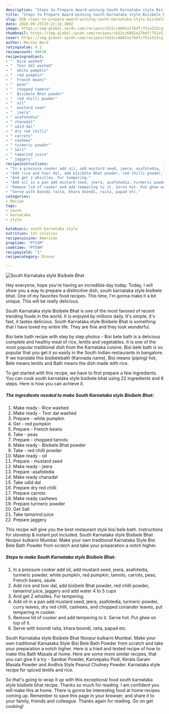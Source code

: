 ```yaml
---
description: "Steps to Prepare Award-winning South Karnataka style Bisibele Bhat"
title: "Steps to Prepare Award-winning South Karnataka style Bisibele Bhat"
slug: 928-steps-to-prepare-award-winning-south-karnataka-style-bisibele-bhat
date: 2020-09-25T23:22:33.309Z
image: https://img-global.cpcdn.com/recipes/cb22cc6882a17bdf/751x532cq70/south-karnataka-style-bisibele-bhat-recipe-main-photo.jpg
thumbnail: https://img-global.cpcdn.com/recipes/cb22cc6882a17bdf/751x532cq70/south-karnataka-style-bisibele-bhat-recipe-main-photo.jpg
cover: https://img-global.cpcdn.com/recipes/cb22cc6882a17bdf/751x532cq70/south-karnataka-style-bisibele-bhat-recipe-main-photo.jpg
author: Marion Ward
ratingvalue: 4.1
reviewcount: 40630
recipeingredient:
- "  Rice washed"
- "  Toor dal washed"
- "  white pumpkin"
- "  red pumpkin"
- "  French beans"
- "  peas"
- "  chopped tamoto"
- "  Bisibele Bhat powder"
- "  red chilli powder"
- "  oil"
- "  mustard seed"
- "  jeera"
- " asafotedia"
- " chanadal"
- " udid dal"
- " dry red chilli"
- " carrots"
- " cashews"
- " turmeric powder"
- " Salt"
- " tamarind juice"
- " jaggery"
recipeinstructions:
- "In a pressure cooker add oil, add mustard seed, jeera, asafotedia, turmeric powder, white pumpkin, red pumpkin, tamoto, carrots, peas, French beans, saute."
- "Add rice and toor dal, add bisibele Bhat powder, red chilli powder, tamarind juice, jaggery and add water 4 to 5 cups"
- "And get 2 whistles. For tempering."
- "Add oil in a pan add mustard seed, jeera, asafotedia, turmeric powder, curry leaves, dry red chilli, cashews, and chopped coriander leaves, put tempering in cooker."
- "Remove lid of cooker and add tempering to it. Serve hot. Put ghee on top of it."
- "Serve with boondi raita, khara boondi, raita, papad etc."
categories:
- Recipe
tags:
- south
- karnataka
- style

katakunci: south karnataka style 
nutrition: 137 calories
recipecuisine: American
preptime: "PT32M"
cooktime: "PT50M"
recipeyield: "1"
recipecategory: Dinner

---
```



![South Karnataka style Bisibele Bhat](https://img-global.cpcdn.com/recipes/cb22cc6882a17bdf/751x532cq70/south-karnataka-style-bisibele-bhat-recipe-main-photo.jpg)

Hey everyone, hope you're having an incredible day today. Today, I will show you a way to prepare a distinctive dish, south karnataka style bisibele bhat. One of my favorites food recipes. This time, I'm gonna make it a bit unique. This will be really delicious.

South Karnataka style Bisibele Bhat is one of the most favored of recent trending foods in the world. It is enjoyed by millions daily. It's simple, it's fast, it tastes delicious. South Karnataka style Bisibele Bhat is something that I have loved my entire life. They are fine and they look wonderful.

Bisi bele bath recipe with step by step photos - Bisi bele bath is a delicious complete and healthy meal of rice, lentils and vegetables. It is one of the most popular traditional dish from the Karnataka cuisine. Bisi bele bath is so popular that you get it so easily in the South Indian restaurants in bangalore. If we translate this bisibelebath (Kannada name), Bisi means (piping) hot, Bele means lentils and Bath means the dish made with rice.


To get started with this recipe, we have to first prepare a few ingredients. You can cook south karnataka style bisibele bhat using 22 ingredients and 6 steps. Here is how you can achieve it.

<!--inarticleads1-->

##### The ingredients needed to make South Karnataka style Bisibele Bhat:

1. Make ready  - Rice washed
1. Make ready  - Toor dal washed
1. Prepare  - white pumpkin
1. Get  - red pumpkin
1. Prepare  - French beans
1. Take  - peas
1. Prepare  - chopped tamoto
1. Make ready  - Bisibele Bhat powder
1. Take  - red chilli powder
1. Make ready  - oil
1. Prepare  - mustard seed
1. Make ready  - jeera
1. Prepare  -asafotedia
1. Make ready  chanadal
1. Take  udid dal
1. Prepare  dry red chilli
1. Prepare  carrots
1. Make ready  cashews
1. Prepare  turmeric powder
1. Get  Salt
1. Take  tamarind juice
1. Prepare  jaggery


This recipe will give you the best restaurant style bisi bele bath. Instructions for stovetop &amp; instant pot included. South Karnataka style Bisibele Bhat Noopur kulkarni Mumbai. Make your own traditional Karnataka Style Bisi Bele Bath Powder from scratch and take your preparation a notch higher. 

<!--inarticleads2-->

##### Steps to make South Karnataka style Bisibele Bhat:

1. In a pressure cooker add oil, add mustard seed, jeera, asafotedia, turmeric powder, white pumpkin, red pumpkin, tamoto, carrots, peas, French beans, saute.
1. Add rice and toor dal, add bisibele Bhat powder, red chilli powder, tamarind juice, jaggery and add water 4 to 5 cups
1. And get 2 whistles. For tempering.
1. Add oil in a pan add mustard seed, jeera, asafotedia, turmeric powder, curry leaves, dry red chilli, cashews, and chopped coriander leaves, put tempering in cooker.
1. Remove lid of cooker and add tempering to it. Serve hot. Put ghee on top of it.
1. Serve with boondi raita, khara boondi, raita, papad etc.


South Karnataka style Bisibele Bhat Noopur kulkarni Mumbai. Make your own traditional Karnataka Style Bisi Bele Bath Powder from scratch and take your preparation a notch higher. Here is a tried and tested recipe of how to make this Bath Masala at home. Here are some more similar recipes, that you can give it a try - Sambar Powder, Karivepaku Podi, Kerala Garam Masala Powder and Andhra Style Peanut Chutney Powder. Karnataka style recipe for spiced lentils and rice. 

So that's going to wrap it up with this exceptional food south karnataka style bisibele bhat recipe. Thanks so much for reading. I am confident you will make this at home. There is gonna be interesting food at home recipes coming up. Remember to save this page in your browser, and share it to your family, friends and colleague. Thanks again for reading. Go on get cooking!
